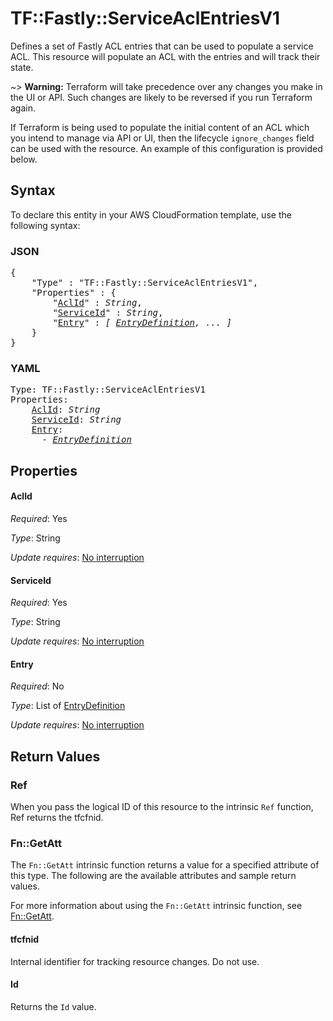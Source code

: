 # TF::Fastly::ServiceAclEntriesV1

Defines a set of Fastly ACL entries that can be used to populate a service ACL.  This resource will populate an ACL with the entries and will track their state.

~> **Warning:** Terraform will take precedence over any changes you make in the UI or API. Such changes are likely to be reversed if you run Terraform again.  

If Terraform is being used to populate the initial content of an ACL which you intend to manage via API or UI, then the lifecycle `ignore_changes` field can be used with the resource.  An example of this configuration is provided below.

## Syntax

To declare this entity in your AWS CloudFormation template, use the following syntax:

### JSON

<pre>
{
    "Type" : "TF::Fastly::ServiceAclEntriesV1",
    "Properties" : {
        "<a href="#aclid" title="AclId">AclId</a>" : <i>String</i>,
        "<a href="#serviceid" title="ServiceId">ServiceId</a>" : <i>String</i>,
        "<a href="#entry" title="Entry">Entry</a>" : <i>[ <a href="entrydefinition.md">EntryDefinition</a>, ... ]</i>
    }
}
</pre>

### YAML

<pre>
Type: TF::Fastly::ServiceAclEntriesV1
Properties:
    <a href="#aclid" title="AclId">AclId</a>: <i>String</i>
    <a href="#serviceid" title="ServiceId">ServiceId</a>: <i>String</i>
    <a href="#entry" title="Entry">Entry</a>: <i>
      - <a href="entrydefinition.md">EntryDefinition</a></i>
</pre>

## Properties

#### AclId

_Required_: Yes

_Type_: String

_Update requires_: [No interruption](https://docs.aws.amazon.com/AWSCloudFormation/latest/UserGuide/using-cfn-updating-stacks-update-behaviors.html#update-no-interrupt)

#### ServiceId

_Required_: Yes

_Type_: String

_Update requires_: [No interruption](https://docs.aws.amazon.com/AWSCloudFormation/latest/UserGuide/using-cfn-updating-stacks-update-behaviors.html#update-no-interrupt)

#### Entry

_Required_: No

_Type_: List of <a href="entrydefinition.md">EntryDefinition</a>

_Update requires_: [No interruption](https://docs.aws.amazon.com/AWSCloudFormation/latest/UserGuide/using-cfn-updating-stacks-update-behaviors.html#update-no-interrupt)

## Return Values

### Ref

When you pass the logical ID of this resource to the intrinsic `Ref` function, Ref returns the tfcfnid.

### Fn::GetAtt

The `Fn::GetAtt` intrinsic function returns a value for a specified attribute of this type. The following are the available attributes and sample return values.

For more information about using the `Fn::GetAtt` intrinsic function, see [Fn::GetAtt](https://docs.aws.amazon.com/AWSCloudFormation/latest/UserGuide/intrinsic-function-reference-getatt.html).

#### tfcfnid

Internal identifier for tracking resource changes. Do not use.

#### Id

Returns the <code>Id</code> value.

